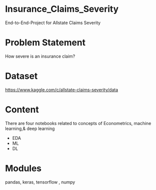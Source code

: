 # Insurance_Claims_Severity

End-to-End-Project for Allstate Claims Severity

# Problem Statement

How severe is an insurance claim?

# Dataset

https://www.kaggle.com/c/allstate-claims-severity/data

# Content

There are four notebooks related to concepts of Econometrics, machine learning,& deep learning

- EDA
- ML
- DL

# Modules

pandas, keras, tensorflow , numpy
